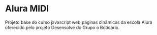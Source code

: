# Alura MIDI

Projeto base do curso javascript web paginas dinâmicas da escola Alura oferecido pelo projeto Desensolve do Grupo o Boticário.
